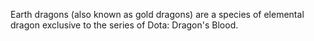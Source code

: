 
Earth dragons (also known as gold dragons) are a species of elemental dragon exclusive to the series of Dota: Dragon's Blood.

